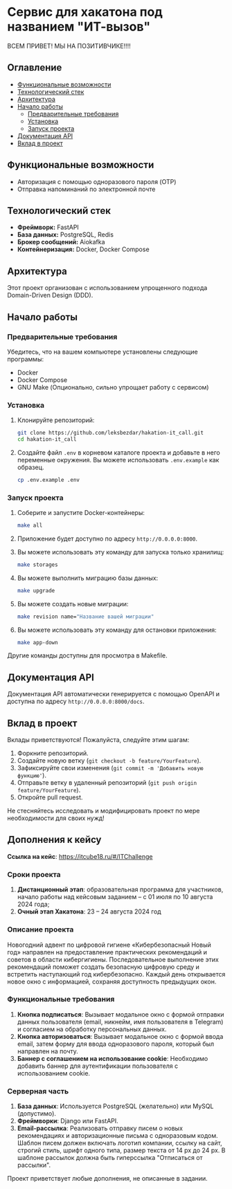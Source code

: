 # Сервис для хакатона под названием "ИТ-вызов"

ВСЕМ ПРИВЕТ! МЫ НА ПОЗИТИВЧИКЕ!!!!

## Оглавление

- [Функциональные возможности](#функциональные-возможности)
- [Технологический стек](#технологический-стек)
- [Архитектура](#архитектура)
- [Начало работы](#начало-работы)
  - [Предварительные требования](#предварительные-требования)
  - [Установка](#установка)
  - [Запуск проекта](#запуск-проекта)
- [Документация API](#документация-api)
- [Вклад в проект](#вклад-в-проект)

## Функциональные возможности

- Авторизация с помощью одноразового пароля (OTP)
- Отправка напоминаний по электронной почте

## Технологический стек

- **Фреймворк:** FastAPI
- **База данных:** PostgreSQL, Redis
- **Брокер сообщений:** Aiokafka
- **Контейнеризация:** Docker, Docker Compose

## Архитектура

Этот проект организован с использованием упрощенного подхода Domain-Driven Design (DDD).

## Начало работы

### Предварительные требования

Убедитесь, что на вашем компьютере установлены следующие программы:

- Docker
- Docker Compose
- GNU Make (Опционально, сильно упрощает работу с сервисом)

### Установка

1. Клонируйте репозиторий:

    ```sh
    git clone https://github.com/leksbezdar/hakation-it_call.git
    cd hakation-it_call
    ```

2. Создайте файл `.env` в корневом каталоге проекта и добавьте в него переменные окружения. Вы можете использовать `.env.example` как образец.

    ```sh
    cp .env.example .env
    ```

### Запуск проекта

1. Соберите и запустите Docker-контейнеры:

    ```sh
    make all
    ```

2. Приложение будет доступно по адресу `http://0.0.0.0:8000`.

3. Вы можете использовать эту команду для запуска только хранилищ:

    ```sh
    make storages
    ```

4. Вы можете выполнить миграцию базы данных:

    ```sh
    make upgrade
    ```

5. Вы можете создать новые миграции:

    ```sh
    make revision name="Название вашей миграции"
    ```

6. Вы можете использовать эту команду для остановки приложения:

    ```sh
    make app-down
    ```

Другие команды доступны для просмотра в Makefile.

## Документация API

Документация API автоматически генерируется с помощью OpenAPI и доступна по адресу `http://0.0.0.0:8000/docs`.

## Вклад в проект

Вклады приветствуются! Пожалуйста, следуйте этим шагам:

1. Форкните репозиторий.
2. Создайте новую ветку (`git checkout -b feature/YourFeature`).
3. Зафиксируйте свои изменения (`git commit -m 'Добавить новую функцию'`).
4. Отправьте ветку в удаленный репозиторий (`git push origin feature/YourFeature`).
5. Откройте pull request.

Не стесняйтесь исследовать и модифицировать проект по мере необходимости для своих нужд!

## Дополнения к кейсу
**Ссылка на кейс**: https://itcube18.ru/#/ITChallenge

### Сроки проекта
1. **Дистанционный этап**: образовательная программа для участников,
начало работы над кейсовым заданием – с 01 июля по 10 августа 2024 года;
2. **Очный этап Хакатона**: 23 – 24 августа 2024 год

### Описание проекта

Новогодний адвент по цифровой гигиене «Кибербезопасный Новый год» направлен на предоставление практических рекомендаций и советов в области кибергигиены. Последовательное выполнение этих рекомендаций поможет создать безопасную цифровую среду и встретить наступающий год кибербезопасно. Каждый день открывается новое окно с информацией, сохраняя доступность предыдущих окон.

### Функциональные требования

1. **Кнопка подписаться**: Вызывает модальное окно с формой отправки данных пользователя (email, никнейм, имя пользователя в Telegram) и согласием на обработку персональных данных.
2. **Кнопка авторизоваться**: Вызывает модальное окно с формой ввода email, затем форму для ввода одноразового пароля, который был направлен на почту.
3. **Баннер с соглашением на использование cookie**: Необходимо добавить баннер для аутентификации пользователя с использованием cookie.

### Серверная часть

1. **База данных**: Используется PostgreSQL (желательно) или MySQL (допустимо).
2. **Фреймворки**: Django или FastAPI.
3. **Email-рассылка**: Реализовать отправку писем о новых рекомендациях и авторизационные письма с одноразовым кодом. Шаблон писем должен включать логотип компании, ссылку на сайт, строгий стиль, шрифт одного типа, размер текста от 14 px до 24 px. В шаблоне рассылок должна быть гиперссылка "Отписаться от рассылки".

Проект приветствует любые дополнения, не описанные в задании.
